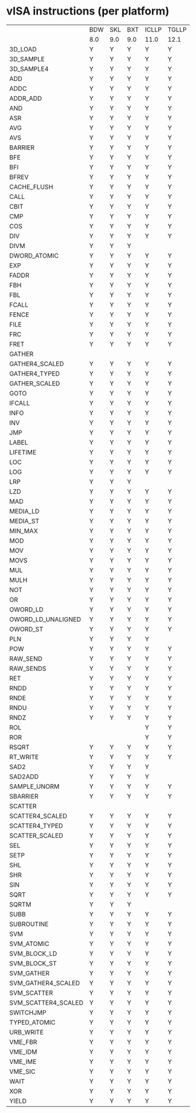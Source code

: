 <!---======================= begin_copyright_notice ============================

Copyright (C) 2020-2021 Intel Corporation

SPDX-License-Identifier: MIT

============================= end_copyright_notice ==========================-->

# vISA instructions (per platform)

| | | | | | |
| --- | --- | --- | --- | --- | --- |
|                    |BDW|SKL|BXT|ICLLP|TGLLP|
|                    |8.0|9.0|9.0|11.0 |12.1 |
|3D_LOAD             | Y | Y | Y | Y   | Y   |
|3D_SAMPLE           | Y | Y | Y | Y   | Y   |
|3D_SAMPLE4          | Y | Y | Y | Y   | Y   |
|ADD                 | Y | Y | Y | Y   | Y   |
|ADDC                | Y | Y | Y | Y   | Y   |
|ADDR_ADD            | Y | Y | Y | Y   | Y   |
|AND                 | Y | Y | Y | Y   | Y   |
|ASR                 | Y | Y | Y | Y   | Y   |
|AVG                 | Y | Y | Y | Y   | Y   |
|AVS                 | Y | Y | Y | Y   | Y   |
|BARRIER             | Y | Y | Y | Y   | Y   |
|BFE                 | Y | Y | Y | Y   | Y   |
|BFI                 | Y | Y | Y | Y   | Y   |
|BFREV               | Y | Y | Y | Y   | Y   |
|CACHE_FLUSH         | Y | Y | Y | Y   | Y   |
|CALL                | Y | Y | Y | Y   | Y   |
|CBIT                | Y | Y | Y | Y   | Y   |
|CMP                 | Y | Y | Y | Y   | Y   |
|COS                 | Y | Y | Y | Y   | Y   |
|DIV                 | Y | Y | Y | Y   | Y   |
|DIVM                | Y | Y | Y |     |     |
|DWORD_ATOMIC        | Y | Y | Y | Y   | Y   |
|EXP                 | Y | Y | Y | Y   | Y   |
|FADDR               | Y | Y | Y | Y   | Y   |
|FBH                 | Y | Y | Y | Y   | Y   |
|FBL                 | Y | Y | Y | Y   | Y   |
|FCALL               | Y | Y | Y | Y   | Y   |
|FENCE               | Y | Y | Y | Y   | Y   |
|FILE                | Y | Y | Y | Y   | Y   |
|FRC                 | Y | Y | Y | Y   | Y   |
|FRET                | Y | Y | Y | Y   | Y   |
|GATHER              |   |   |   |     |     |
|GATHER4_SCALED      | Y | Y | Y | Y   | Y   |
|GATHER4_TYPED       | Y | Y | Y | Y   | Y   |
|GATHER_SCALED       | Y | Y | Y | Y   | Y   |
|GOTO                | Y | Y | Y | Y   | Y   |
|IFCALL              | Y | Y | Y | Y   | Y   |
|INFO                | Y | Y | Y | Y   | Y   |
|INV                 | Y | Y | Y | Y   | Y   |
|JMP                 | Y | Y | Y | Y   | Y   |
|LABEL               | Y | Y | Y | Y   | Y   |
|LIFETIME            | Y | Y | Y | Y   | Y   |
|LOC                 | Y | Y | Y | Y   | Y   |
|LOG                 | Y | Y | Y | Y   | Y   |
|LRP                 | Y | Y | Y |     |     |
|LZD                 | Y | Y | Y | Y   | Y   |
|MAD                 | Y | Y | Y | Y   | Y   |
|MEDIA_LD            | Y | Y | Y | Y   | Y   |
|MEDIA_ST            | Y | Y | Y | Y   | Y   |
|MIN_MAX             | Y | Y | Y | Y   | Y   |
|MOD                 | Y | Y | Y | Y   | Y   |
|MOV                 | Y | Y | Y | Y   | Y   |
|MOVS                | Y | Y | Y | Y   | Y   |
|MUL                 | Y | Y | Y | Y   | Y   |
|MULH                | Y | Y | Y | Y   | Y   |
|NOT                 | Y | Y | Y | Y   | Y   |
|OR                  | Y | Y | Y | Y   | Y   |
|OWORD_LD            | Y | Y | Y | Y   | Y   |
|OWORD_LD_UNALIGNED  | Y | Y | Y | Y   | Y   |
|OWORD_ST            | Y | Y | Y | Y   | Y   |
|PLN                 | Y | Y | Y | Y   |     |
|POW                 | Y | Y | Y | Y   | Y   |
|RAW_SEND            | Y | Y | Y | Y   | Y   |
|RAW_SENDS           | Y | Y | Y | Y   | Y   |
|RET                 | Y | Y | Y | Y   | Y   |
|RNDD                | Y | Y | Y | Y   | Y   |
|RNDE                | Y | Y | Y | Y   | Y   |
|RNDU                | Y | Y | Y | Y   | Y   |
|RNDZ                | Y | Y | Y | Y   | Y   |
|ROL                 |   |   |   | Y   | Y   |
|ROR                 |   |   |   | Y   | Y   |
|RSQRT               | Y | Y | Y | Y   | Y   |
|RT_WRITE            | Y | Y | Y | Y   | Y   |
|SAD2                | Y | Y | Y | Y   |     |
|SAD2ADD             | Y | Y | Y | Y   |     |
|SAMPLE_UNORM        | Y | Y | Y | Y   | Y   |
|SBARRIER            | Y | Y | Y | Y   | Y   |
|SCATTER             |   |   |   |     |     |
|SCATTER4_SCALED     | Y | Y | Y | Y   | Y   |
|SCATTER4_TYPED      | Y | Y | Y | Y   | Y   |
|SCATTER_SCALED      | Y | Y | Y | Y   | Y   |
|SEL                 | Y | Y | Y | Y   | Y   |
|SETP                | Y | Y | Y | Y   | Y   |
|SHL                 | Y | Y | Y | Y   | Y   |
|SHR                 | Y | Y | Y | Y   | Y   |
|SIN                 | Y | Y | Y | Y   | Y   |
|SQRT                | Y | Y | Y | Y   | Y   |
|SQRTM               | Y | Y | Y |     |     |
|SUBB                | Y | Y | Y | Y   | Y   |
|SUBROUTINE          | Y | Y | Y | Y   | Y   |
|SVM                 | Y | Y | Y | Y   | Y   |
|SVM_ATOMIC          | Y | Y | Y | Y   | Y   |
|SVM_BLOCK_LD        | Y | Y | Y | Y   | Y   |
|SVM_BLOCK_ST        | Y | Y | Y | Y   | Y   |
|SVM_GATHER          | Y | Y | Y | Y   | Y   |
|SVM_GATHER4_SCALED  | Y | Y | Y | Y   | Y   |
|SVM_SCATTER         | Y | Y | Y | Y   | Y   |
|SVM_SCATTER4_SCALED | Y | Y | Y | Y   | Y   |
|SWITCHJMP           | Y | Y | Y | Y   | Y   |
|TYPED_ATOMIC        | Y | Y | Y | Y   | Y   |
|URB_WRITE           | Y | Y | Y | Y   | Y   |
|VME_FBR             | Y | Y | Y | Y   | Y   |
|VME_IDM             | Y | Y | Y | Y   | Y   |
|VME_IME             | Y | Y | Y | Y   | Y   |
|VME_SIC             | Y | Y | Y | Y   | Y   |
|WAIT                | Y | Y | Y | Y   | Y   |
|XOR                 | Y | Y | Y | Y   | Y   |
|YIELD               | Y | Y | Y | Y   | Y   |
